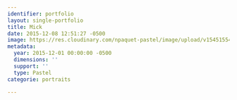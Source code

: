 ```yaml
---
identifier: portfolio
layout: single-portfolio
title: Mick
date: 2015-12-08 12:51:27 -0500
image: https://res.cloudinary.com/npaquet-pastel/image/upload/v1545155495/Mike-pastel-40-X-50-cm-20152.jpg
metadata:
  year: 2015-12-01 00:00:00 -0500
  dimensions: ''
  support: ''
  type: Pastel
categorie: portraits

---
```

